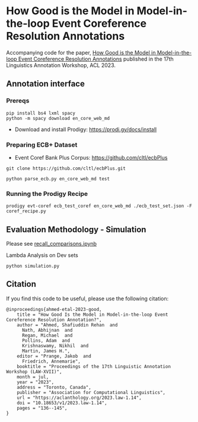 # How Good is the Model in Model-in-the-loop Event Coreference Resolution Annotations

Accompanying code for the paper, [How Good is the Model in Model-in-the-loop Event Coreference Resolution Annotations](https://aclanthology.org/2023.law-1.14) published in the 17th Linguistics Annotation Workshop, ACL 2023.

## Annotation interface

### Prereqs

```shell
pip install bs4 lxml spacy
python -m spacy download en_core_web_md
```
- Download and install Prodigy: https://prodi.gy/docs/install

### Preparing ECB+ Dataset

- Event Coref Bank Plus Corpus: https://github.com/cltl/ecbPlus

```
git clone https://github.com/cltl/ecbPlus.git

python parse_ecb.py en_core_web_md test
```

### Running the Prodigy Recipe

```
prodigy evt-coref ecb_test_coref en_core_web_md ./ecb_test_set.json -F coref_recipe.py 
```

## Evaluation Methodology - Simulation

Please see [recall_comparisons.ipynb](recall_comparisons.ipynb)

Lambda Analysis on Dev sets
```
python simulation.py
```

## Citation
If you find this code to be useful, please use the following citation:

```
@inproceedings{ahmed-etal-2023-good,
    title = "How Good Is the Model in Model-in-the-loop Event Coreference Resolution Annotation?",
    author = "Ahmed, Shafiuddin Rehan  and
      Nath, Abhijnan  and
      Regan, Michael  and
      Pollins, Adam  and
      Krishnaswamy, Nikhil  and
      Martin, James H.",
    editor = "Prange, Jakob  and
      Friedrich, Annemarie",
    booktitle = "Proceedings of the 17th Linguistic Annotation Workshop (LAW-XVII)",
    month = jul,
    year = "2023",
    address = "Toronto, Canada",
    publisher = "Association for Computational Linguistics",
    url = "https://aclanthology.org/2023.law-1.14",
    doi = "10.18653/v1/2023.law-1.14",
    pages = "136--145",
}
```
